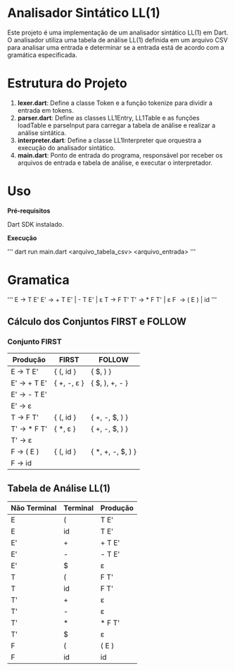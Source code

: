 # Analisador Sintático LL(1)

Este projeto é uma implementação de um analisador sintático LL(1) em Dart. O analisador utiliza uma tabela de análise LL(1) definida em um arquivo CSV para analisar uma entrada e determinar se a entrada está de acordo com a gramática especificada.

# Estrutura do Projeto

1. **lexer.dart**: Define a classe Token e a função tokenize para dividir a entrada em tokens.
2. **parser.dart**: Define as classes LL1Entry, LL1Table e as funções loadTable e parseInput para carregar a tabela de análise e realizar a análise sintática.
3. **interpreter.dart**: Define a classe LL1Interpreter que orquestra a execução do analisador sintático.
4. **main.dart**: Ponto de entrada do programa, responsável por receber os arquivos de entrada e tabela de análise, e executar o interpretador.

# Uso

**Pré-requisitos**

Dart SDK instalado.

**Execução**

'''
dart run main.dart <arquivo_tabela_csv> <arquivo_entrada>
'''

# Gramatica
'''
E  -> T E'
E' -> + T E' | - T E' | ε
T  -> F T'
T' -> * F T' | ε
F  -> ( E ) | id 
'''
## Cálculo dos Conjuntos FIRST e FOLLOW

### Conjunto FIRST

| Produção       | FIRST                | FOLLOW               |
|----------------|----------------------|----------------------|
| E -> T E'      | { (, id }            | { $, ) }             |
| E' -> + T E'   | { +, -, ε }          | { $, ), +, - }       |
| E' -> - T E'   |                      |                      |
| E' -> ε        |                      |                      |
| T -> F T'      | { (, id }            | { +, -, $, ) }       |
| T' -> * F T'   | { *, ε }             | { +, -, $, ) }       |
| T' -> ε        |                      |                      |
| F -> ( E )     | { (, id }            | { *, +, -, $, ) }    |
| F -> id        |                      |                      |

## Tabela de Análise LL(1)

| Não Terminal | Terminal | Produção   |
|--------------|----------|------------|
| E            | (        | T E'       |
| E            | id       | T E'       |
| E'           | +        | + T E'     |
| E'           | -        | - T E'     |
| E'           | $        | ε          |
| T            | (        | F T'       |
| T            | id       | F T'       |
| T'           | +        | ε          |
| T'           | -        | ε          |
| T'           | *        | * F T'     |
| T'           | $        | ε          |
| F            | (        | ( E )      |
| F            | id       | id         |
